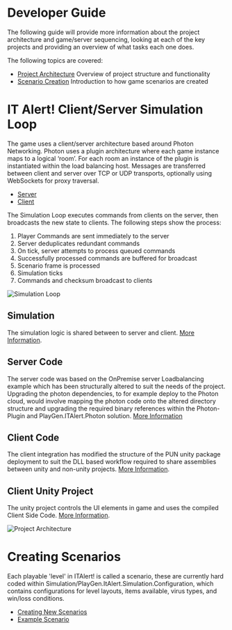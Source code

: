 # Developer Guide
The following guide will provide more information about the project architecture and game/server sequencing, looking at each of the key projects and providing an overview of what tasks each one does.

The following topics are covered:
- [Project Architecture](#project-architecture) Overview of project structure and functionality
- [Scenario Creation](#creating-scenarios) Introduction to how game scenarios are created

# IT Alert! Client/Server Simulation Loop
The game uses a client/server architecture based around Photon Networking. Photon uses a plugin architecture where each game instance maps to a logical ‘room’. For each room an instance of the plugin is instantiated within the load balancing host. Messages are transferred between client and server over TCP or UDP transports, optionally using WebSockets for proxy traversal.
- [Server](https://www.photonengine.com/en/OnPremise)
- [Client](https://www.photonengine.com/en/PUN)

The Simulation Loop executes commands from clients on the server, then broadcasts the new state to clients. The following steps show the process:
1. Player Commands are sent immediately to the server
2. Server deduplicates redundant commands
3. On tick, server attempts to process queued commands
4. Successfully processed commands are buffered for broadcast
5. Scenario frame is processed
6. Simulation ticks
7. Commands and checksum broadcast to clients

![Simulation Loop](images/SimulationLoop.png)

## Simulation
The simulation logic is shared between to server and client. [More Information](../../Simulation/README.md).  

## Server Code
The server code was based on the OnPremise server Loadbalancing example which has been structurally altered to suit the needs of the project. Upgrading the photon dependencies, to for example deploy to the Photon cloud, would involve mapping the photon code onto the altered directory structure and upgrading the required binary references within the Photon-Plugin and PlayGen.ITAlert.Photon solution. 
[More Information](../../Server/README.md)    

## Client Code
The client integration has modified the structure of the PUN unity package deployment to suit the DLL based workflow required to share assemblies between unity and non-unity projects. [More Information](../../Unity/PlayGen.ITAlert.Unity/README.md).    

## Client Unity Project
The unity project controls the UI elements in game and uses the compiled Client Side Code. [More Information](../../Unity/README.md).    

![Project Architecture](images/ProjectArchitecture.png)

# Creating Scenarios
Each playable 'level' in ITAlert! is called a scenario, these are currently hard coded within Simulation/PlayGen.ItAlert.Simulation.Configuration, which contains configurations for level layouts, items available, virus types, and win/loss conditions. 
- [Creating New Scenarios](GameScenarios.md#game-scenarios)
- [Example Scenario](ScenarioCreation.md#example-scenario)